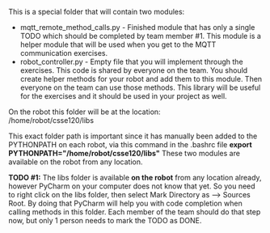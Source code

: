 This is a special folder that will contain two modules:
- mqtt_remote_method_calls.py - Finished module that has only a single TODO which should be completed by team member #1.  This module is a helper module that will be used when you get to the MQTT communication exercises.
- robot_controller.py  - Empty file that you will implement through the exercises.  This code is shared by everyone on the team.  You should create helper methods for your robot and add them to this module.  Then everyone on the team can use those methods.  This library will be useful for the exercises and it should be used in your project as well.

On the robot this folder will be at the location:<br>
/home/robot/csse120/libs

This exact folder path is important since it has manually been added to the PYTHONPATH on each robot, via this command in the .bashrc file
**export PYTHONPATH="/home/robot/csse120/libs"**  These two modules are available on the robot from any location.

**TODO #1:** The libs folder is available **on the robot** from any location already, however PyCharm on your computer does not know that yet.
So you need to right click on the libs folder, then select Mark Directory as --> Sources Root.
By doing that PyCharm will help you with code completion when calling methods in this folder.
Each member of the team should do that step now, but only 1 person needs to mark the TODO as DONE.